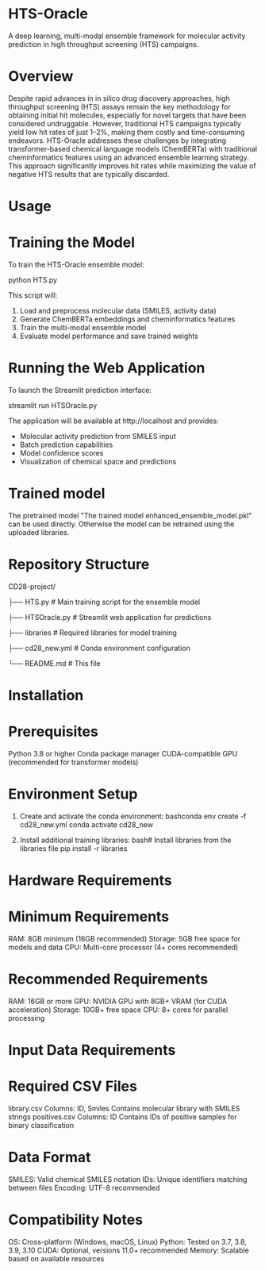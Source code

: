 # HTS-Oracle
A deep learning, multi-modal ensemble framework for molecular activity prediction in high throughput screening (HTS) campaigns.
# Overview
Despite rapid advances in in silico drug discovery approaches, high throughput screening (HTS) assays remain the key methodology for obtaining initial hit molecules, especially for novel targets that have been considered undruggable. However, traditional HTS campaigns typically yield low hit rates of just 1–2%, making them costly and time-consuming endeavors.
HTS-Oracle addresses these challenges by integrating transformer-based chemical language models (ChemBERTa) with traditional cheminformatics features using an advanced ensemble learning strategy. This approach significantly improves hit rates while maximizing the value of negative HTS results that are typically discarded.

# Usage

# Training the Model

To train the HTS-Oracle ensemble model:

python HTS.py

This script will:
  1. Load and preprocess molecular data (SMILES, activity data)
  2. Generate ChemBERTa embeddings and cheminformatics features
  3. Train the multi-modal ensemble model
  4. Evaluate model performance and save trained weights

# Running the Web Application
To launch the Streamlit prediction interface:

  streamlit run HTSOracle.py

The application will be available at http://localhost and provides:

  - Molecular activity prediction from SMILES input
  - Batch prediction capabilities
  - Model confidence scores
  - Visualization of chemical space and predictions

# Trained model

The pretrained model "The trained model enhanced_ensemble_model.pkl" can be used directly. Otherwise the model can be retrained using the uploaded libraries.

# Repository Structure
CD28-project/

├── HTS.py                 # Main training script for the ensemble model

├── HTSOracle.py          # Streamlit web application for predictions

├── libraries             # Required libraries for model training

├── cd28_new.yml         # Conda environment configuration

└── README.md            # This file

# Installation

# Prerequisites
Python 3.8 or higher
Conda package manager
CUDA-compatible GPU (recommended for transformer models)

# Environment Setup
1. Create and activate the conda environment:
bashconda env create -f cd28_new.yml
conda activate cd28_new

2. Install additional training libraries:
bash# Install libraries from the libraries file
pip install -r libraries

# Hardware Requirements

# Minimum Requirements
RAM: 8GB minimum (16GB recommended)
Storage: 5GB free space for models and data
CPU: Multi-core processor (4+ cores recommended)

# Recommended Requirements
RAM: 16GB or more
GPU: NVIDIA GPU with 8GB+ VRAM (for CUDA acceleration)
Storage: 10GB+ free space
CPU: 8+ cores for parallel processing

# Input Data Requirements

# Required CSV Files
  library.csv
    Columns: ID, Smiles
      Contains molecular library with SMILES strings
  positives.csv
    Columns: ID
      Contains IDs of positive samples for binary classification
# Data Format
SMILES: Valid chemical SMILES notation
IDs: Unique identifiers matching between files
Encoding: UTF-8 recommended

# Compatibility Notes
OS: Cross-platform (Windows, macOS, Linux)
Python: Tested on 3.7, 3.8, 3.9, 3.10
CUDA: Optional, versions 11.0+ recommended
Memory: Scalable based on available resources


